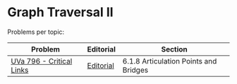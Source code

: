 # Graph Traversal II

Problems per topic:

| Problem | Editorial | Section |
| ------- | --------- | ------- |
| [UVa 796 - Critical Links](https://onlinejudge.org/index.php?option=com_onlinejudge&Itemid=8&page=show_problem&problem=737) | [Editorial](https://github.com/nestorivanmo/icpc/tree/main/UVa/6-Graphs-I/796-critical-links) | 6.1.8 Articulation Points and Bridges |
